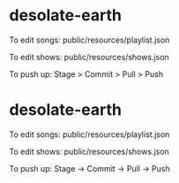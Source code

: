 # desolate-earth

To edit songs:
public/resources/playlist.json

To edit shows:
public/resources/shows.json

To push up:
Stage > Commit > Pull > Push
# desolate-earth

To edit songs:
public/resources/playlist.json

To edit shows:
public/resources/shows.json

To push up:
Stage -> Commit -> Pull -> Push
